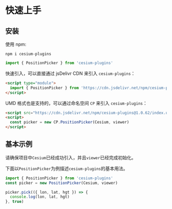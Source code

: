 # 快速上手

## 安装

使用 npm:

```shell
npm i cesium-plugins
```

```javascript
import { PositionPicker } from 'cesium-plugins'
```

快速引入，可以直接通过 jsDelivr CDN 来引入 `cesium-plugins`：

```html
<script type="module">
  import { PositionPicker } from 'https://cdn.jsdelivr.net/npm/cesium-plugins@1.0.62/index.js'
</script>
```

UMD 格式也是支持的，可以通过命名空间 `CP` 来引入 `cesium-plugins`：

```html
<script src="https://cdn.jsdelivr.net/npm/cesium-plugins@1.0.62/index.umd.js"></script>
<script>
  const picker = new CP.PositionPicker(Cesium, viewer)
</script>
```

## 基本示例

请确保项目中`Cesium`已经成功引入，并且`viewer`已经完成初始化。

下面以`PositionPicker`为例描述`cesium-plugins`的基本用法。

```javascript
import { PositionPicker } from 'cesium-plugins'
const picker = new PositionPicker(Cesium, viewer)

picker.pick(({ lon, lat, hgt }) => {
  console.log(lon, lat, hgt)
}, true)
```